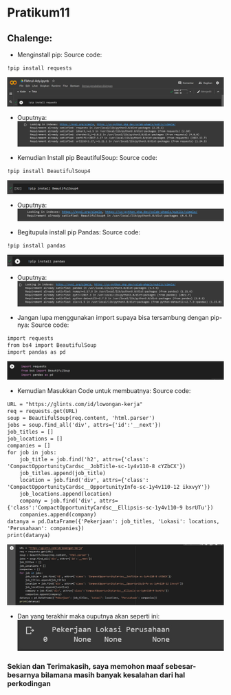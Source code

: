# Pratikum11

## Chalenge:

- Menginstall pip:
Source code:
```
!pip install requests
```
![image1](SS/SS1.jpg)
- Ouputnya:
![image2](SS/SS2.jpg)

- Kemudian Install pip BeautifulSoup:
Source code:
```
!pip install BeautifulSoup4
```
![image3](SS/SS3.jpg)
- Ouputnya:
![Image4](SS/SS4.jpg)

- Begitupula install pip Pandas:
Source code:
```
!pip install pandas
```
![image5](SS/SS5.jpg)
- Ouputnya:
![image6](SS/SS6.jpg)

- Jangan lupa menggunakan import supaya bisa tersambung dengan pip-nya:
Source code:
```
import requests
from bs4 import BeautifulSoup
import pandas as pd
```
![image7](SS/SS7.jpg)

- Kemudian Masukkan Code untuk membuatnya:
Source code:
```
URL = "https://glints.com/id/lowongan-kerja"
req = requests.get(URL)
soup = BeautifulSoup(req.content, 'html.parser')
jobs = soup.find_all('div', attrs={'id':'__next'})
job_titles = []
job_locations = []
companies = []
for job in jobs:
    job_title = job.find('h2', attrs={'class': 'CompactOpportunityCardsc__JobTitle-sc-1y4v110-8 cYZbCX'})
    job_titles.append(job_title)
    location = job.find('div', attrs={'class': 'CompactOpportunityCardsc__OpportunityInfo-sc-1y4v110-12 ikxvyY'})
    job_locations.append(location)
    company = job.find('div', attrs={'class':'CompactOpportunityCardsc__Ellipsis-sc-1y4v110-9 bsrUTu'})
    companies.append(company)
datanya = pd.DataFrame({'Pekerjaan': job_titles, 'Lokasi': locations, 'Perusahaan': companies})
print(datanya)
```
![image8](SS/SS8.jpg)
- Dan yang terakhir maka ouputnya akan seperti ini:
![image9](SS/SS9.jpg)


### Sekian dan Terimakasih, saya memohon maaf sebesar-besarnya bilamana masih banyak kesalahan dari hal perkodingan